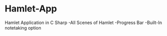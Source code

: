 # Hamlet-App
Hamlet Application in C Sharp
-All Scenes of Hamlet
-Progress Bar
-Built-In notetaking option
